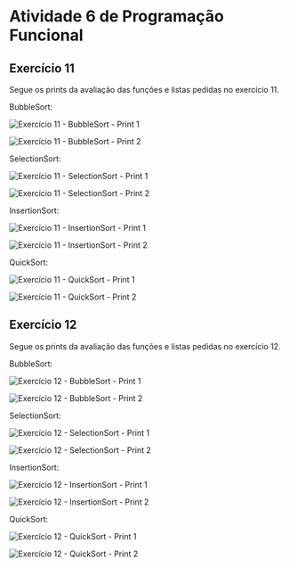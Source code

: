# Atividade 6 de Programação Funcional

## Exercício 11

Segue os prints da avaliação das funções e listas pedidas no exercício 11.

BubbleSort:

![Exercício 11 - BubbleSort - Print 1](./readme-images/11-bolha-1.png)

![Exercício 11 - BubbleSort - Print 2](./readme-images/11-bolha-2.png)

SelectionSort:

![Exercício 11 - SelectionSort - Print 1](./readme-images/11-selecao-1.png)

![Exercício 11 - SelectionSort - Print 2](./readme-images/11-selecao-2.png)

InsertionSort:

![Exercício 11 - InsertionSort - Print 1](./readme-images/11-insercao-1.png)

![Exercício 11 - InsertionSort - Print 2](./readme-images/11-insercao-2.png)

QuickSort:

![Exercício 11 - QuickSort - Print 1](./readme-images/11-rapido-1.png)

![Exercício 11 - QuickSort - Print 2](./readme-images/11-rapido-2.png)

## Exercício 12

Segue os prints da avaliação das funções e listas pedidas no exercício 12.

BubbleSort:

![Exercício 12 - BubbleSort - Print 1](./readme-images/12-bolha-1.png)

![Exercício 12 - BubbleSort - Print 2](./readme-images/12-bolha-2.png)

SelectionSort:

![Exercício 12 - SelectionSort - Print 1](./readme-images/12-selecao-1.png)

![Exercício 12 - SelectionSort - Print 2](./readme-images/12-selecao-2.png)

InsertionSort:

![Exercício 12 - InsertionSort - Print 1](./readme-images/12-insercao-1.png)

![Exercício 12 - InsertionSort - Print 2](./readme-images/12-insercao-2.png)

QuickSort:

![Exercício 12 - QuickSort - Print 1](./readme-images/12-rapido-1.png)

![Exercício 12 - QuickSort - Print 2](./readme-images/12-rapido-2.png)
